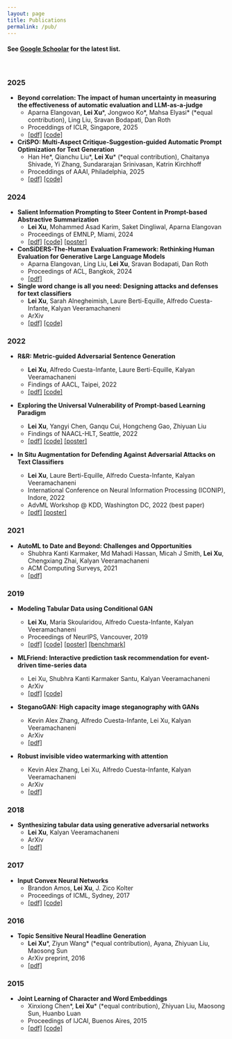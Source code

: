```yaml
---
layout: page
title: Publications
permalink: /pub/
---
```


#### See [Google Schoolar](https://scholar.google.com/citations?user=lkF92IsAAAAJ&hl=en) for the latest list.
<br/>


### 2025
- **Beyond correlation: The impact of human uncertainty in measuring the effectiveness of automatic evaluation and LLM-as-a-judge**
	- Aparna Elangovan, **Lei Xu**\*, Jongwoo Ko\*, Mahsa Elyasi\* (\*equal contribution), Ling Liu, Sravan Bodapati, Dan Roth
	- Proceddings of ICLR, Singapore, 2025
	- [\[pdf\]](https://arxiv.org/pdf/2410.03775) [\[code\]](https://github.com/amazon-science/BeyondCorrelation)
- **CriSPO: Multi-Aspect Critique-Suggestion-guided Automatic Prompt Optimization for Text Generation**
	- Han He\*, Qianchu Liu\*, **Lei Xu**\* (\*equal contribution), Chaitanya Shivade, Yi Zhang, Sundararajan Srinivasan, Katrin Kirchhoff
	- Proceddings of AAAI, Philadelphia, 2025
	- [\[pdf\]](https://arxiv.org/pdf/2410.02748) [\[code\]](https://github.com/amazon-science/CriSPO)

### 2024
- **Salient Information Prompting to Steer Content in Prompt-based Abstractive Summarization**
	- **Lei Xu**, Mohammed Asad Karim, Saket Dingliwal, Aparna Elangovan
	- Proceedings of EMNLP, Miami, 2024
	- [\[pdf\]](https://arxiv.org/pdf/2410.02741) [\[code\]](https://github.com/amazon-science/SigExt) [\[poster\]](/misc/poster/EMNLP2024-SigExt-poster.pdf)
- **ConSiDERS-The-Human Evaluation Framework: Rethinking Human Evaluation for Generative Large Language Models**
	- Aparna Elangovan, Ling Liu, **Lei Xu**, Sravan Bodapati, Dan Roth
	- Proceedings of ACL, Bangkok, 2024
	- [\[pdf\]](https://arxiv.org/pdf/2405.18638)
- **Single word change is all you need: Designing attacks and defenses for text classifiers**
	- **Lei Xu**, Sarah Alnegheimish, Laure Berti-Equille, Alfredo Cuesta-Infante, Kalyan Veeramachaneni
	- ArXiv
	- [\[pdf\]](https://arxiv.org/pdf/2401.17196.pdf) [\[code\]](https://github.com/DAI-Lab/fibber)


### 2022

- **R&R: Metric-guided Adversarial Sentence Generation**
	- **Lei Xu**, Alfredo Cuesta-Infante, Laure Berti-Equille, Kalyan Veeramachaneni
	- Findings of AACL, Taipei, 2022
	- [\[pdf\]](https://arxiv.org/pdf/2104.08453.pdf) [\[code\]](https://github.com/DAI-Lab/fibber)

- **Exploring the Universal Vulnerability of Prompt-based Learning Paradigm**
	- **Lei Xu**, Yangyi Chen, Ganqu Cui, Hongcheng Gao, Zhiyuan Liu
	- Findings of NAACL-HLT, Seattle, 2022
	- [\[pdf\]](https://arxiv.org/pdf/2204.05239.pdf) [\[code\]](https://github.com/leix28/prompt-universal-vulnerability) [\[poster\]](/misc/poster/NAACL2022_AToP_poster.pdf)

- **In Situ Augmentation for Defending Against Adversarial Attacks on Text Classifiers**
	- **Lei Xu**, Laure Berti-Equille, Alfredo Cuesta-Infante, Kalyan Veeramachaneni
	- International Conference on Neural Information Processing (ICONIP), Indore, 2022
	- AdvML Workshop @ KDD, Washington DC, 2022 (best paper)
	- [\[pdf\]](/misc/paper/ICONIP_fibber_defense.pdf) [\[poster\]](/misc/poster/AdvML2022_LMAg_poster.pdf)

### 2021

- **AutoML to Date and Beyond: Challenges and Opportunities**
	- Shubhra Kanti Karmaker, Md Mahadi Hassan, Micah J Smith, **Lei Xu**, Chengxiang Zhai, Kalyan Veeramachaneni
	- ACM Computing Surveys, 2021
	- [\[pdf\]](https://dl.acm.org/doi/pdf/10.1145/3470918)

### 2019

- **Modeling Tabular Data using Conditional GAN**
	- **Lei Xu**, Maria Skoularidou, Alfredo Cuesta-Infante, Kalyan Veeramachaneni
	- Proceedings of NeurIPS, Vancouver, 2019
	- [\[pdf\]](https://arxiv.org/pdf/1907.00503.pdf) [\[code\]](https://github.com/sdv-dev/CTGAN) [\[poster\]](/misc/poster/NeurIPS2019_TGAN_poster.pdf) [\[benchmark\]](https://github.com/sdv-dev/SDGym)

- **MLFriend: Interactive prediction task recommendation for event-driven time-series data**
	- Lei Xu, Shubhra Kanti Karmaker Santu, Kalyan Veeramachaneni
	- ArXiv
	- [\[pdf\]](https://arxiv.org/pdf/1906.12348.pdf) [\[code\]](https://github.com/trane-project/trane)

- **SteganoGAN: High capacity image steganography with GANs**
	- Kevin Alex Zhang, Alfredo Cuesta-Infante, Lei Xu, Kalyan Veeramachaneni
	- ArXiv
	- [\[pdf\]](https://arxiv.org/pdf/1901.03892.pdf)

- **Robust invisible video watermarking with attention**
	- Kevin Alex Zhang, Lei Xu, Alfredo Cuesta-Infante, Kalyan Veeramachaneni
	- ArXiv
	- [\[pdf\]](https://arxiv.org/pdf/1909.01285.pdf)

### 2018

- **Synthesizing tabular data using generative adversarial networks**
	- **Lei Xu**, Kalyan Veeramachaneni
	- ArXiv
	- [\[pdf\]](https://arxiv.org/pdf/1811.11264.pdf)

### 2017

- **Input Convex Neural Networks**
	- Brandon Amos, **Lei Xu**, J. Zico Kolter
	- Proceedings of ICML, Sydney, 2017
	- [\[pdf\]](https://arxiv.org/pdf/1609.07152.pdf) [\[code\]](https://github.com/locuslab/icnn)

### 2016

- **Topic Sensitive Neural Headline Generation**
	- **Lei Xu**\*, Ziyun Wang* (\*equal contribution), Ayana, Zhiyuan Liu, Maosong Sun
	- ArXiv preprint, 2016
	- [\[pdf\]](https://arxiv.org/pdf/1608.05777.pdf)

### 2015

- **Joint Learning of Character and Word Embeddings**
	- Xinxiong Chen\*, **Lei Xu**\* (\*equal contribution), Zhiyuan Liu, Maosong Sun, Huanbo Luan
	- Proceedings of IJCAI, Buenos Aires, 2015
	- [\[pdf\]](http://www.thunlp.org/~lzy/publications/ijcai2015_character.pdf) [\[code\]](https://github.com/Leonard-Xu/CWE)
